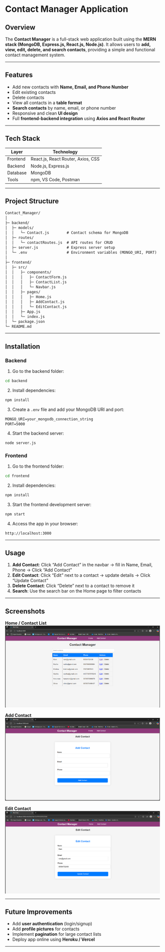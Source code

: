 

# Contact Manager Application

## Overview

The **Contact Manager** is a full-stack web application built using the **MERN stack (MongoDB, Express.js, React.js, Node.js)**.
It allows users to **add, view, edit, delete, and search contacts**, providing a simple and functional contact management system.

---

## Features

* Add new contacts with **Name, Email, and Phone Number**
* Edit existing contacts
* Delete contacts
* View all contacts in a **table format**
* **Search contacts** by name, email, or phone number
* Responsive and clean **UI design**
* Full **frontend-backend integration** using **Axios and React Router**

---

## Tech Stack

| Layer    | Technology                         |
| -------- | ---------------------------------- |
| Frontend | React.js, React Router, Axios, CSS |
| Backend  | Node.js, Express.js                |
| Database | MongoDB                            |
| Tools    | npm, VS Code, Postman              |

---

## Project Structure

```
Contact_Manager/
│
├─ backend/
│  ├─ models/
│  │   └─ Contact.js        # Contact schema for MongoDB
│  ├─ routes/
│  │   └─ contactRoutes.js  # API routes for CRUD
│  ├─ server.js             # Express server setup
│  └─ .env                  # Environment variables (MONGO_URI, PORT)
│
├─ frontend/
│  ├─ src/
│  │   ├─ components/
│  │   │   ├─ ContactForm.js
│  │   │   ├─ ContactList.js
│  │   │   └─ Navbar.js
│  │   ├─ pages/
│  │   │   ├─ Home.js
│  │   │   ├─ AddContact.js
│  │   │   └─ EditContact.js
│  │   ├─ App.js
│  │   └─ index.js
│  └─ package.json
└─ README.md
```

---

## Installation

### **Backend**

1. Go to the backend folder:

```bash
cd backend
```

2. Install dependencies:

```bash
npm install
```

3. Create a `.env` file and add your MongoDB URI and port:

```
MONGO_URI=your_mongodb_connection_string
PORT=5000
```

4. Start the backend server:

```bash
node server.js
```

### **Frontend**

1. Go to the frontend folder:

```bash
cd frontend
```

2. Install dependencies:

```bash
npm install
```

3. Start the frontend development server:

```bash
npm start
```

4. Access the app in your browser:

```
http://localhost:3000
```

---

## Usage

1. **Add Contact**: Click “Add Contact” in the navbar → fill in Name, Email, Phone → Click “Add Contact”
2. **Edit Contact**: Click “Edit” next to a contact → update details → Click “Update Contact”
3. **Delete Contact**: Click “Delete” next to a contact to remove it
4. **Search**: Use the search bar on the Home page to filter contacts

---

## Screenshots

**Home / Contact List**
![Home Page](images/Home.png)

**Add Contact**
![Add Contact](images/AddContact.png)

**Edit Contact**
![Edit Contact](images/EditContact.png)


---

## Future Improvements

* Add **user authentication** (login/signup)
* Add **profile pictures** for contacts
* Implement **pagination** for large contact lists
* Deploy app online using **Heroku / Vercel**

---


